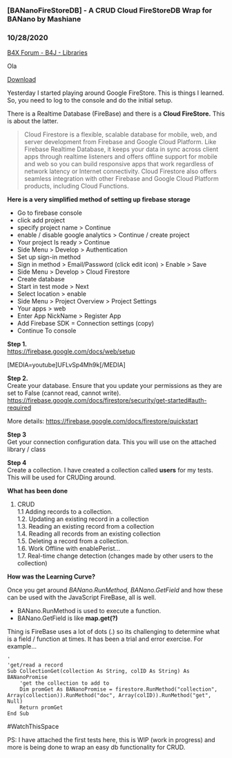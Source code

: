 ### [BANanoFireStoreDB] - A CRUD Cloud FireStoreDB Wrap for BANano by Mashiane
### 10/28/2020
[B4X Forum - B4J - Libraries](https://www.b4x.com/android/forum/threads/120739/)

Ola  
  
[Download](https://github.com/Mashiane/BANanoFireStoreDB)  
  
Yesterday I started playing around Google FireStore. This is things I learned. So, you need to log to the console and do the initial setup.  
  
There is a Realtime Database (FireBase) and there is a **Cloud FireStore.** This is about the latter.  
  
> Cloud Firestore is a flexible, scalable database for mobile, web, and server development from Firebase and Google Cloud Platform. Like Firebase Realtime Database, it keeps your data in sync across client apps through realtime listeners and offers offline support for mobile and web so you can build responsive apps that work regardless of network latency or Internet connectivity. Cloud Firestore also offers seamless integration with other Firebase and Google Cloud Platform products, including Cloud Functions.

  
**Here is a very simplified method of setting up firebase storage**  
  

- Go to firebase console
- click add project
- specify project name > Continue
- enable / disable google analytics > Continue / create project
- Your project Is ready > Continue
- Side Menu > Develop > Authentication
- Set up sign-in method
- Sign in method > Email/Password (click edit icon) > Enable > Save
- Side Menu > Develop > Cloud Firestore
- Create database
- Start in test mode > Next
- Select location > enable
- Side Menu > Project Overview > Project Settings
- Your apps > web
- Enter App NickName > Register App
- Add Firebase SDK = Connection settings (copy)
- Continue To console

  
  
**Step 1.**  
<https://firebase.google.com/docs/web/setup>  
  
[MEDIA=youtube]UFLvSp4Mh9k[/MEDIA]  
  
**Step 2.**   
Create your database. Ensure that you update your permissions as they are set to False (cannot read, cannot write). <https://firebase.google.com/docs/firestore/security/get-started#auth-required>  
  
More details: <https://firebase.google.com/docs/firestore/quickstart>  
  
**Step 3**  
Get your connection configuration data. This you will use on the attached library / class  
  
**Step 4**  
Create a collection. I have created a collection called **users** for my tests. This will be used for CRUDing around.  
  
**What has been done**  
  
1. CRUD  
1.1 Adding records to a collection.  
1.2. Updating an existing record in a collection  
1.3. Reading an existing record from a collection  
1.4. Reading all records from an existing collection  
1.5. Deleting a record from a collection.  
1.6. Work Offline with enablePerist…  
1.7. Real-time change detection (changes made by other users to the collection)  
  
**How was the Learning Curve?**  
  
Once you get around *BANano.RunMethod, BANano.GetField* and how these can be used with the JavaScript FireBase, all is well.  
  

- BANano.RunMethod is used to execute a function.
- BANano.GetField is like **map.get(?)**

  
Thing is FireBase uses a lot of dots (.) so its challenging to determine what is a field / function at times. It has been a trial and error exercise. For example…  
  

```B4X
'  
'get/read a record  
Sub CollectionGet(collection As String, colID As String) As BANanoPromise  
    'get the collection to add to  
    Dim promGet As BANanoPromise = firestore.RunMethod("collection", Array(collection)).RunMethod("doc", Array(colID)).RunMethod("get", Null)  
    Return promGet  
End Sub
```

  
  
#WatchThisSpace  
  
PS: I have attached the first tests here, this is WIP (work in progress) and more is being done to wrap an easy db functionality for CRUD.